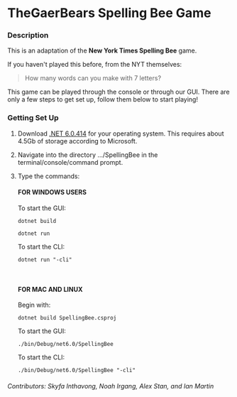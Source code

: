 # TheGaerBears Spelling Bee Game
### Description
<p>This is an adaptation of the <b>New York Times Spelling Bee</b> game. </p>
<p>If you haven't played this before, from the NYT themselves:</p>
<blockquote>
    How many words can you make with 7 letters?
</blockquote>

<p>This game can be played through the console or through our GUI. There are only a few steps to get set up,
follow them below to start playing!</p>

### Getting Set Up
1. <p>Download <a href=https://dotnet.microsoft.com/en-us/download/dotnet/6.0>.NET 6.0.414</a> for your operating system. This requires about 4.5Gb of storage according to Microsoft.</p>

2. <p>Navigate into the directory .../SpellingBee in the terminal/console/command prompt.</p>

3. Type the commands:
    #### FOR WINDOWS USERS
    <p>To start the GUI:</p>
    
    ```
    dotnet build
    ```
    ```
    dotnet run
    ```
    
    <p>To start the CLI:</p>
    
    ```
    dotnet run "-cli"
    ```
    <br/>

    #### FOR MAC AND LINUX
    <p>Begin with:</p>
    
    ```
    dotnet build SpellingBee.csproj
    ```
    
    <p>To start the GUI:</p>
    
    ```
    ./bin/Debug/net6.0/SpellingBee
    ```
    
    <p>To start the CLI:</p>

    ```
    ./bin/Debug/net6.0/SpellingBee "-cli"
    ```
    
 ###### Contributors: Skyfa Inthavong, Noah Irgang, Alex Stan, and Ian Martin
